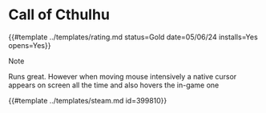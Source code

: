 # Call of Cthulhu

{{#template ../templates/rating.md status=Gold date=05/06/24 installs=Yes opens=Yes}}

> [!NOTE]
> Runs great. However when moving mouse intensively a native cursor appears on screen all the time and also hovers the in-game one

{{#template ../templates/steam.md id=399810}}